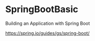 # SpringBootBasic

Building an Application with Spring Boot

https://spring.io/guides/gs/spring-boot/